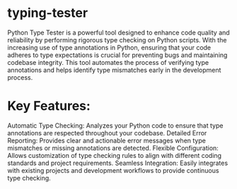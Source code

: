 # typing-tester
Python Type Tester is a powerful tool designed to enhance code quality and reliability by performing rigorous type checking on Python scripts. With the increasing use of type annotations in Python, ensuring that your code adheres to type expectations is crucial for preventing bugs and maintaining codebase integrity. This tool automates the process of verifying type annotations and helps identify type mismatches early in the development process.

# Key Features:

Automatic Type Checking: Analyzes your Python code to ensure that type annotations are respected throughout your codebase.
Detailed Error Reporting: Provides clear and actionable error messages when type mismatches or missing annotations are detected.
Flexible Configuration: Allows customization of type checking rules to align with different coding standards and project requirements.
Seamless Integration: Easily integrates with existing projects and development workflows to provide continuous type checking.
